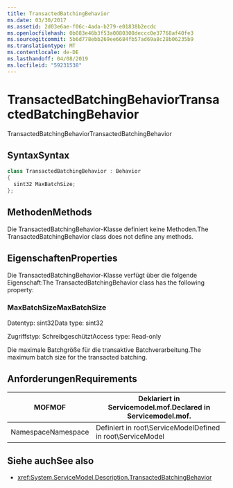```yaml
---
title: TransactedBatchingBehavior
ms.date: 03/30/2017
ms.assetid: 2d03e6ae-f06c-4ada-b279-e01838b2ecdc
ms.openlocfilehash: 0b083e46b3f53a0080308deccc0e37768af40fe3
ms.sourcegitcommit: 5b6d778ebb269ee6684fb57ad69a8c28b06235b9
ms.translationtype: MT
ms.contentlocale: de-DE
ms.lasthandoff: 04/08/2019
ms.locfileid: "59231538"
---
```

# <a name="transactedbatchingbehavior"></a><span data-ttu-id="bef08-102">TransactedBatchingBehavior</span><span class="sxs-lookup"><span data-stu-id="bef08-102">TransactedBatchingBehavior</span></span>
<span data-ttu-id="bef08-103">TransactedBatchingBehavior</span><span class="sxs-lookup"><span data-stu-id="bef08-103">TransactedBatchingBehavior</span></span>  
  
## <a name="syntax"></a><span data-ttu-id="bef08-104">Syntax</span><span class="sxs-lookup"><span data-stu-id="bef08-104">Syntax</span></span>  
  
```csharp
class TransactedBatchingBehavior : Behavior  
{  
  sint32 MaxBatchSize;  
};  
```  
  
## <a name="methods"></a><span data-ttu-id="bef08-105">Methoden</span><span class="sxs-lookup"><span data-stu-id="bef08-105">Methods</span></span>  
 <span data-ttu-id="bef08-106">Die TransactedBatchingBehavior-Klasse definiert keine Methoden.</span><span class="sxs-lookup"><span data-stu-id="bef08-106">The TransactedBatchingBehavior class does not define any methods.</span></span>  
  
## <a name="properties"></a><span data-ttu-id="bef08-107">Eigenschaften</span><span class="sxs-lookup"><span data-stu-id="bef08-107">Properties</span></span>  
 <span data-ttu-id="bef08-108">Die TransactedBatchingBehavior-Klasse verfügt über die folgende Eigenschaft:</span><span class="sxs-lookup"><span data-stu-id="bef08-108">The TransactedBatchingBehavior class has the following property:</span></span>  
  
### <a name="maxbatchsize"></a><span data-ttu-id="bef08-109">MaxBatchSize</span><span class="sxs-lookup"><span data-stu-id="bef08-109">MaxBatchSize</span></span>  
 <span data-ttu-id="bef08-110">Datentyp: sint32</span><span class="sxs-lookup"><span data-stu-id="bef08-110">Data type: sint32</span></span>  
  
 <span data-ttu-id="bef08-111">Zugriffstyp: Schreibgeschützt</span><span class="sxs-lookup"><span data-stu-id="bef08-111">Access type: Read-only</span></span>  
  
 <span data-ttu-id="bef08-112">Die maximale Batchgröße für die transaktive Batchverarbeitung.</span><span class="sxs-lookup"><span data-stu-id="bef08-112">The maximum batch size for the transacted batching.</span></span>  
  
## <a name="requirements"></a><span data-ttu-id="bef08-113">Anforderungen</span><span class="sxs-lookup"><span data-stu-id="bef08-113">Requirements</span></span>  
  
|<span data-ttu-id="bef08-114">MOF</span><span class="sxs-lookup"><span data-stu-id="bef08-114">MOF</span></span>|<span data-ttu-id="bef08-115">Deklariert in Servicemodel.mof.</span><span class="sxs-lookup"><span data-stu-id="bef08-115">Declared in Servicemodel.mof.</span></span>|  
|---------|-----------------------------------|  
|<span data-ttu-id="bef08-116">Namespace</span><span class="sxs-lookup"><span data-stu-id="bef08-116">Namespace</span></span>|<span data-ttu-id="bef08-117">Definiert in root\ServiceModel</span><span class="sxs-lookup"><span data-stu-id="bef08-117">Defined in root\ServiceModel</span></span>|  
  
## <a name="see-also"></a><span data-ttu-id="bef08-118">Siehe auch</span><span class="sxs-lookup"><span data-stu-id="bef08-118">See also</span></span>

- <xref:System.ServiceModel.Description.TransactedBatchingBehavior>
